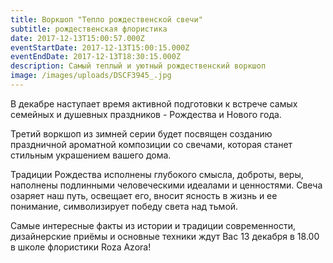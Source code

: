 ```yaml
---
title: Воркшоп "Тепло рождественской свечи"
subtitle: рождественская флористика
date: 2017-12-13T15:00:57.000Z
eventStartDate: 2017-12-13T15:00:15.000Z
eventEndDate: 2017-12-13T18:30:15.000Z
description: Самый теплый и уютный рождественский воркшоп
image: /images/uploads/DSCF3945_.jpg
---
```

В декабре наступает время активной подготовки к встрече самых семейных и душевных праздников - Рождества и Нового года.

Третий воркшоп из зимней серии будет посвящен созданию праздничной ароматной композиции со свечами, которая станет стильным украшением вашего дома.

Традиции Рождества исполнены глубокого смысла, доброты, веры, наполнены подлинными человеческими идеалами и ценностями. Свеча озаряет наш путь, освещает его, вносит ясность в жизнь и ее понимание, символизирует победу света над тьмой.

Самые интересные факты из истории и традиции современности, дизайнерские приёмы и основные техники ждут Вас 13 декабря в 18.00 в школе флористики Roza Azora!





